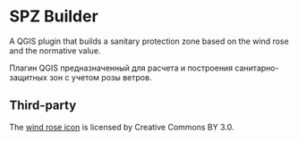 # SPZ Builder

A QGIS plugin that builds a sanitary protection zone based on the wind rose and the normative value.

Плагин QGIS предназначенный для расчета и построения санитарно-защитных зон с учетом розы ветров.

## Third-party

The [wind rose icon](http://www.flaticon.com/free-icon/wind-rose_1876) is licensed by Creative Commons BY 3.0.
